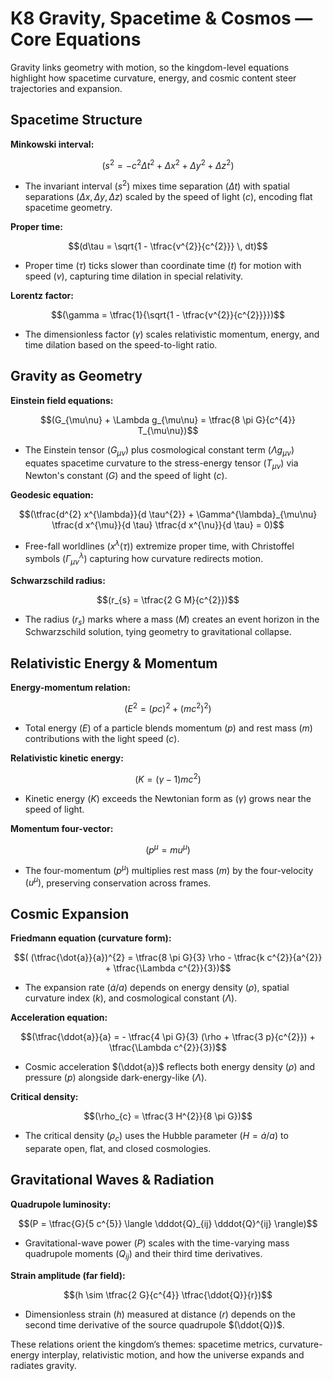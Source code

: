 # K8 Gravity, Spacetime & Cosmos — Core Equations

Gravity links geometry with motion, so the kingdom-level equations highlight how spacetime curvature, energy, and cosmic content steer trajectories and expansion.

## Spacetime Structure
**Minkowski interval:**

$$(s^{2} = - c^{2} \Delta t^{2} + \Delta x^{2} + \Delta y^{2} + \Delta z^{2})$$

- The invariant interval $(s^{2})$ mixes time separation $(\Delta t)$ with spatial separations $(\Delta x, \Delta y, \Delta z)$ scaled by the speed of light $(c)$, encoding flat spacetime geometry.

**Proper time:**

$$(d\tau = \sqrt{1 - \tfrac{v^{2}}{c^{2}}} \, dt)$$

- Proper time $(\tau)$ ticks slower than coordinate time $(t)$ for motion with speed $(v)$, capturing time dilation in special relativity.

**Lorentz factor:**

$$(\gamma = \tfrac{1}{\sqrt{1 - \tfrac{v^{2}}{c^{2}}}})$$

- The dimensionless factor $(\gamma)$ scales relativistic momentum, energy, and time dilation based on the speed-to-light ratio.

## Gravity as Geometry
**Einstein field equations:**

$$(G_{\mu\nu} + \Lambda g_{\mu\nu} = \tfrac{8 \pi G}{c^{4}} T_{\mu\nu})$$

- The Einstein tensor $(G_{\mu\nu})$ plus cosmological constant term $(\Lambda g_{\mu\nu})$ equates spacetime curvature to the stress-energy tensor $(T_{\mu\nu})$ via Newton's constant $(G)$ and the speed of light $(c)$.

**Geodesic equation:**

$$(\tfrac{d^{2} x^{\lambda}}{d \tau^{2}} + \Gamma^{\lambda}_{\mu\nu} \tfrac{d x^{\mu}}{d \tau} \tfrac{d x^{\nu}}{d \tau} = 0)$$

- Free-fall worldlines $(x^{\lambda}(\tau))$ extremize proper time, with Christoffel symbols $(\Gamma^{\lambda}_{\mu\nu})$ capturing how curvature redirects motion.

**Schwarzschild radius:**

$$(r_{s} = \tfrac{2 G M}{c^{2}})$$

- The radius $(r_{s})$ marks where a mass $(M)$ creates an event horizon in the Schwarzschild solution, tying geometry to gravitational collapse.

## Relativistic Energy & Momentum
**Energy-momentum relation:**

$$(E^{2} = (p c)^{2} + (m c^{2})^{2})$$

- Total energy $(E)$ of a particle blends momentum $(p)$ and rest mass $(m)$ contributions with the light speed $(c)$.

**Relativistic kinetic energy:**

$$(K = (\gamma - 1) m c^{2})$$

- Kinetic energy $(K)$ exceeds the Newtonian form as $(\gamma)$ grows near the speed of light.

**Momentum four-vector:**

$$(p^{\mu} = m u^{\mu})$$

- The four-momentum $(p^{\mu})$ multiplies rest mass $(m)$ by the four-velocity $(u^{\mu})$, preserving conservation across frames.

## Cosmic Expansion
**Friedmann equation (curvature form):**

$$( (\tfrac{\dot{a}}{a})^{2} = \tfrac{8 \pi G}{3} \rho - \tfrac{k c^{2}}{a^{2}} + \tfrac{\Lambda c^{2}}{3})$$

- The expansion rate $(\dot{a}/a)$ depends on energy density $(\rho)$, spatial curvature index $(k)$, and cosmological constant $(\Lambda)$.

**Acceleration equation:**

$$(\tfrac{\ddot{a}}{a} = - \tfrac{4 \pi G}{3} (\rho + \tfrac{3 p}{c^{2}}) + \tfrac{\Lambda c^{2}}{3})$$

- Cosmic acceleration $(\ddot{a})$ reflects both energy density $(\rho)$ and pressure $(p)$ alongside dark-energy-like $(\Lambda)$.

**Critical density:**

$$(\rho_{c} = \tfrac{3 H^{2}}{8 \pi G})$$

- The critical density $(\rho_{c})$ uses the Hubble parameter $(H = \dot{a}/a)$ to separate open, flat, and closed cosmologies.

## Gravitational Waves & Radiation
**Quadrupole luminosity:**

$$(P = \tfrac{G}{5 c^{5}} \langle \dddot{Q}_{ij} \dddot{Q}^{ij} \rangle)$$

- Gravitational-wave power $(P)$ scales with the time-varying mass quadrupole moments $(Q_{ij})$ and their third time derivatives.

**Strain amplitude (far field):**

$$(h \sim \tfrac{2 G}{c^{4}} \tfrac{\ddot{Q}}{r})$$

- Dimensionless strain $(h)$ measured at distance $(r)$ depends on the second time derivative of the source quadrupole $(\ddot{Q})$.

These relations orient the kingdom’s themes: spacetime metrics, curvature-energy interplay, relativistic motion, and how the universe expands and radiates gravity.
